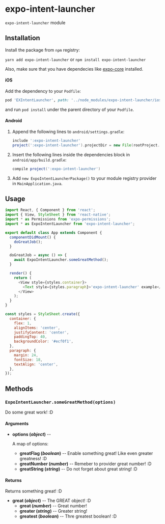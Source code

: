 # expo-intent-launcher

`expo-intent-launcher` module

## Installation

Install the package from `npm` registry:

`yarn add expo-intent-launcher` or `npm install expo-intent-launcher`

<!-- Write about Expo dependencies for your module -->
Also, make sure that you have dependecies like [expo-core](https://github.com/expo/tree/master/packages/expo-core) installed.

#### iOS

Add the dependency to your `Podfile`:

```ruby
pod 'EXIntentLauncher', path: '../node_modules/expo-intent-launcher/ios'
```

and run `pod install` under the parent directory of your `Podfile`.

#### Android

1.  Append the following lines to `android/settings.gradle`:
    ```gradle
    include ':expo-intent-launcher'
    project(':expo-intent-launcher').projectDir = new File(rootProject.projectDir, '../node_modules/expo-intent-launcher/android')
    ```
2.  Insert the following lines inside the dependencies block in `android/app/build.gradle`:
    ```gradle
    compile project(':expo-intent-launcher')
    ```
3.  Add `new ExpoIntentLauncherPackage()` to your module registry provider in `MainApplication.java`.

## Usage

<!-- Describe prerequirements that need to be meet for your module to run properly -->
<!-- e.g. You must request permission to access the user's location before attempting to get it. To do this, you will want to use the [Permissions](https://github.com/expo/tree/master/packages/expo-permissions) API. You can see this in practice in the following example. -->

<!-- Provide some js example -->
```javascript
import React, { Component } from 'react';
import { View, StyleSheet } from 'react-native';
import * as Permissions from 'expo-permissions';
import * as ExpoIntentLauncher from 'expo-intent-launcher';

export default class App extends Component {
  componentDidMount() {
    doGreatJob();
  }

  doGreatJob = async () => {
    await ExpoIntentLauncher.someGreatMethod();
  }

  render() {
    return (
      <View style={styles.container}>
        <Text style={styles.paragraph}>'expo-intent-launcher' example</Text>
      </View>
    );
  }
}

const styles = StyleSheet.create({
  container: {
    flex: 1,
    alignItems: 'center',
    justifyContent: 'center',
    paddingTop: 40,
    backgroundColor: '#ecf0f1',
  },
  paragraph: {
    margin: 24,
    fontSize: 18,
    textAlign: 'center',
  },
});
```

## Methods

<!-- Provide methods description -->

### `ExpoIntentLauncher.someGreatMethod(options)`

Do some great work! :D

#### Arguments

-   **options (_object_)** --

      A map of options:

    -   **greatFlag (_boolean_)** -- Enable something great! Like even greater greatness! :D
    -   **greatNumber (_number_)** -- Remeber to provider great number! :D
    -   **greatString (_string_)** -- Do not forget about great string! :D

#### Returns

Returns something great! :D

-   **great (_object_)** -- The GREAT object! :D
    -   **great (_number_)** -- Great number!
    -   **greater (_string_)** -- Greater string!
    -   **greatest (_boolean_)** -- Thre greatest boolean! :D
